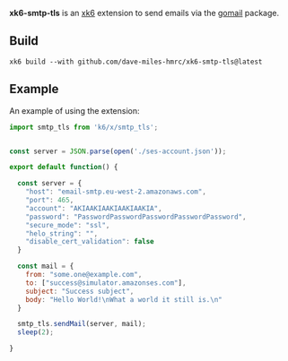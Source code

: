 **xk6-smtp-tls** is an [xk6](https://github.com/grafana/xk6) extension to send emails via the [gomail](https://github.com/go-gomail/gomail) package.

## Build
```shell
xk6 build --with github.com/dave-miles-hmrc/xk6-smtp-tls@latest
```

## Example
An example of using the extension:

```javascript
import smtp_tls from 'k6/x/smtp_tls';


const server = JSON.parse(open('./ses-account.json'));

export default function() {

  const server = {
    "host": "email-smtp.eu-west-2.amazonaws.com",
    "port": 465,
    "account": "AKIAAKIAAKIAAKIAAKIA",
    "password": "PasswordPasswordPasswordPasswordPassword",
    "secure_mode": "ssl",
    "helo_string": "",
    "disable_cert_validation": false
  }

  const mail = {
    from: "some.one@example.com",
    to: ["success@simulator.amazonses.com"],
    subject: "Success subject",
    body: "Hello World!\nWhat a world it still is.\n"
  }

  smtp_tls.sendMail(server, mail);
  sleep(2);

}
```
